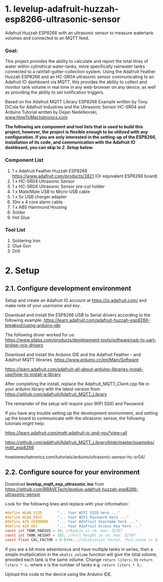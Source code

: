 # 1. levelup-adafruit-huzzah-esp8266-ultrasonic-sensor
Adafruit Huzzah ESP8266 with an ultrasonic sensor to measure watertank volumes and connected to an MQTT feed.

### Goal:
This project provides the ability to calculate and report the total litres of water within cylindrical water-tanks, more specifically rainwater tanks connected to a rainfall-gutter-collection system. Using the Adafruit Feather Huzzah ESP8266 and an HC-SR04 ultrasonic sensor communicating to an Adafruit IO dashboard via MQTT, this provides the ability to collect and monitor tank volume in real time in any web-browser on any device, as well as providing the ability to set notification triggers.

Based on the Adafruit MQTT Library ESP8266 Example written by Tony DiCola for Adafruit Industries and the Ultrasonic Sensor HC-SR04 and Arduino Tutorial written by Dejan Nedelkovski, www.HowToMechatronics.com

**The following are component and tool lists that is used to build this project, however, the project is flexible enough to be utilized with any configuration. If you are only interested in the setting-up of the ESP8266, installation of its code, and communication with the Adafruit IO dashboard, you can skip to *2. Setup* below.**

### Component List
1. 1 x Adafruit Feather Huzzah ESP8266 https://www.adafruit.com/products/2821
   (Or equivalent ESP8266 board)
2. 1 x HC-SR04 Ultrasonic Sensor
3. 1 x HC-SR04 Ultrasonic Sensor pre-cut holder
4. 1 x Male/Male USB to Micro-USB cable
5. 1 x 5v USB charger adapter
6. 10m x 4 core alarm cable
7. 1 x ABS Hammond Housing
8. Solder
9. Hot Glue

### Tool List
1. Soldering Iron
2. Glue Gun
3. Drill

# 2. Setup
## 2.1. Configure development environment
Setup and create an Adafruit IO account at https://io.adafruit.com/ and make note of your *username* and *key*.

Download and install the ESP8266 USB to Serial drivers according to the following example:
https://learn.adafruit.com/adafruit-huzzah-esp8266-breakout/using-arduino-ide

The following driver worked for us:
https://www.silabs.com/products/development-tools/software/usb-to-uart-bridge-vcp-drivers

Download and install the Arduino IDE and the Adafruit Feather - and Adafruit MQTT libraries. 
https://www.arduino.cc/en/Main/Software

https://learn.adafruit.com/adafruit-all-about-arduino-libraries-install-use/how-to-install-a-library

After completing the install, replace the Adafruit_MQTT_Client.cpp file in your arduino library with the latest version from https://github.com/adafruit/Adafruit_MQTT_Library

The remainder of the setup will require your WIFI SSID and Password.

If you have any trouble setting up the development environment, and setting up the board to communicate with the ultrasonic sensor, the following tutorials might help:

https://learn.adafruit.com/mqtt-adafruit-io-and-you?view=all

https://github.com/adafruit/Adafruit_MQTT_Library/blob/master/examples/mqtt_esp8266

howtomechatronics.com/tutorials/arduino/ultrasonic-sensor-hc-sr04/


## 2.2. Configure source for your environment
Download **levelup_mqtt_esp_ultrasonic.ino** from https://github.com/BRAVETech/levelup-adafruit-huzzah-esp8266-ultrasonic-sensor

Look for the following lines and replace with your information:

```C
#define WLAN_SSID       "... Your WIFI SSID here ..."
#define WLAN_PASS       "... Your WIFI Password here ..."
#define AIO_USERNAME    "... Your Adafruit Username here ..."
#define AIO_KEY         "... Your Adafruit Access Key here ..."
const int TANK_RADIUS = 38; //Radius in cm, max: 32767
const int TANK_HEIGHT = 185; //Full height in cm, max: 32767
const float CAL_FACTOR = 0.0344; //Calibration factor, this value is based on sound velocity
```

If you are a bit more adventurous and have multiple tanks in series, then a simple multiplication in the `whatis_volume` function will give the total volume, provided each tank is the same volume. Change `return liters;` to `return liters * x;` where x is the number of tanks e.g. `return liters * 3;`.

Upload this code to the device using the Arduino IDE.
